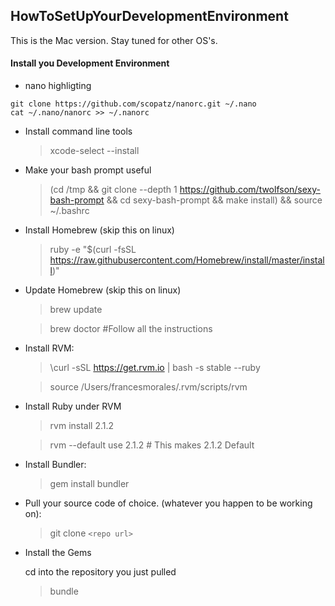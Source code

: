 HowToSetUpYourDevelopmentEnvironment
--------------------------------------
This is the Mac version. Stay tuned for other OS's.

#### Install you Development Environment


* nano highligting
```shell
git clone https://github.com/scopatz/nanorc.git ~/.nano
cat ~/.nano/nanorc >> ~/.nanorc
```
* Install command line tools
	> xcode-select --install
* Make your bash prompt useful
	> (cd /tmp && git clone --depth 1 https://github.com/twolfson/sexy-bash-prompt && cd sexy-bash-prompt && make install) && source ~/.bashrc

* Install Homebrew (skip this on linux)

	>ruby -e "$(curl -fsSL https://raw.githubusercontent.com/Homebrew/install/master/install)"
	
* Update Homebrew (skip this on linux)
	
	>brew update

	>brew doctor #Follow all the instructions

* Install RVM:

	>\curl -sSL https://get.rvm.io | bash -s stable --ruby
	
	>source /Users/francesmorales/.rvm/scripts/rvm
	
* Install Ruby under RVM

	>rvm install 2.1.2
	
	>rvm --default use 2.1.2           # This makes 2.1.2 Default
	
	
	
* Install Bundler:

	>gem install bundler
	
* Pull your source code of choice. (whatever you happen to be working on):

	>git clone `<repo url>`
	
* Install the Gems

	cd into the repository you just pulled
	
	>bundle
